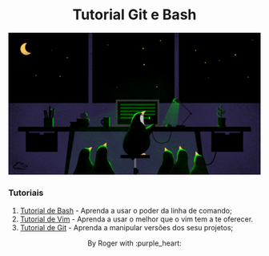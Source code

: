 <h1 align="center">Tutorial Git e Bash</h1>

<p align="center">
  <img src=".github/linux_terminal.png"/>
</p>

### Tutoriais

1. [Tutorial de Bash](bash/README.md) - Aprenda a usar o poder da linha de comando;
2. [Tutorial de Vim](vim/README.md) - Aprenda a usar o melhor que o vim tem a te oferecer.
3. [Tutorial de Git](git/README.md) - Aprenda a manipular versões dos sesu projetos;

<p align="center">
  By Roger with :purple_heart:
</p>
